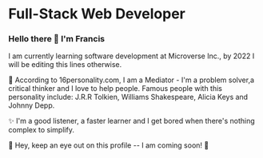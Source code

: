 # Full-Stack Web Developer

### Hello there 👋 I'm Francis

I am currently learning software development at Microverse Inc., by 2022 I will be editing this lines otherwise.

:rainbow: According to 16personality.com, I am a Mediator - I'm a problem solver,a critical thinker and I love to help people.
Famous people with this personality include: J.R.R Tolkien, Williams Shakespeare, Alicia Keys and Johnny Depp.

:sparkles: I'm a good listener, a faster learner and I get bored when there's nothing complex to simplify.

:bell: Hey, keep an eye out on this profile -- I am coming soon! :rocket:

<!--
**francisuloko/francisuloko** is a ✨ _special_ ✨ repository because its `README.md` (this file) appears on your GitHub profile.

Here are some ideas to get you started:

- 🔭 I’m currently working on ...
- 🌱 I’m currently learning ...
- 👯 I’m looking to collaborate on ...
- 🤔 I’m looking for help with ...
- 💬 Ask me about ...
- 📫 How to reach me: ...
- 😄 Pronouns: ...
- ⚡ Fun fact: ...
-->
